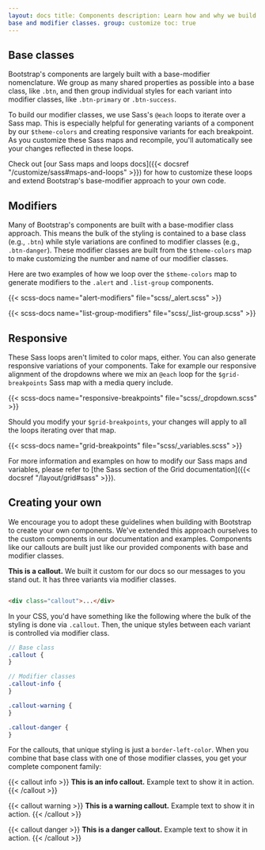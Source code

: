 ```yaml
---
layout: docs title: Components description: Learn how and why we build nearly all our components responsively and with
base and modifier classes. group: customize toc: true
---
```


## Base classes

Bootstrap's components are largely built with a base-modifier nomenclature. We group as many shared properties as
possible into a base class, like `.btn`, and then group individual styles for each variant into modifier classes,
like `.btn-primary` or `.btn-success`.

To build our modifier classes, we use Sass's `@each` loops to iterate over a Sass map. This is especially helpful for
generating variants of a component by our `$theme-colors` and creating responsive variants for each breakpoint. As you
customize these Sass maps and recompile, you'll automatically see your changes reflected in these loops.

Check out [our Sass maps and loops docs]({{< docsref "/customize/sass#maps-and-loops" >}}) for how to customize these
loops and extend Bootstrap's base-modifier approach to your own code.

## Modifiers

Many of Bootstrap's components are built with a base-modifier class approach. This means the bulk of the styling is
contained to a base class (e.g., `.btn`) while style variations are confined to modifier classes (e.g., `.btn-danger`).
These modifier classes are built from the `$theme-colors` map to make customizing the number and name of our modifier
classes.

Here are two examples of how we loop over the `$theme-colors` map to generate modifiers to the `.alert`
and `.list-group` components.

{{< scss-docs name="alert-modifiers" file="scss/_alert.scss" >}}

{{< scss-docs name="list-group-modifiers" file="scss/_list-group.scss" >}}

## Responsive

These Sass loops aren't limited to color maps, either. You can also generate responsive variations of your components.
Take for example our responsive alignment of the dropdowns where we mix an `@each` loop for the `$grid-breakpoints` Sass
map with a media query include.

{{< scss-docs name="responsive-breakpoints" file="scss/_dropdown.scss" >}}

Should you modify your `$grid-breakpoints`, your changes will apply to all the loops iterating over that map.

{{< scss-docs name="grid-breakpoints" file="scss/_variables.scss" >}}

For more information and examples on how to modify our Sass maps and variables, please refer
to [the Sass section of the Grid documentation]({{< docsref "/layout/grid#sass" >}}).

## Creating your own

We encourage you to adopt these guidelines when building with Bootstrap to create your own components. We've extended
this approach ourselves to the custom components in our documentation and examples. Components like our callouts are
built just like our provided components with base and modifier classes.

<div class="bd-example">
  <div class="bd-callout my-0">
    <strong>This is a callout.</strong> We built it custom for our docs so our messages to you stand out. It has three variants via modifier classes.
  </div>
</div>

```html

<div class="callout">...</div>
```

In your CSS, you'd have something like the following where the bulk of the styling is done via `.callout`. Then, the
unique styles between each variant is controlled via modifier class.

```scss
// Base class
.callout {
}

// Modifier classes
.callout-info {
}

.callout-warning {
}

.callout-danger {
}
```

For the callouts, that unique styling is just a `border-left-color`. When you combine that base class with one of those
modifier classes, you get your complete component family:

{{< callout info >}}
**This is an info callout.** Example text to show it in action. {{< /callout >}}

{{< callout warning >}}
**This is a warning callout.** Example text to show it in action. {{< /callout >}}

{{< callout danger >}}
**This is a danger callout.** Example text to show it in action. {{< /callout >}}
